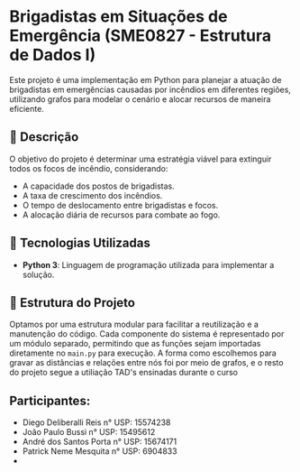 # Brigadistas em Situações de Emergência (SME0827 - Estrutura de Dados I)

Este projeto é uma implementação em Python para planejar a atuação de brigadistas em emergências causadas por incêndios em diferentes regiões, utilizando grafos para modelar o cenário e alocar recursos de maneira eficiente.

## 📌 Descrição

O objetivo do projeto é determinar uma estratégia viável para extinguir todos os focos de incêndio, considerando:
- A capacidade dos postos de brigadistas.
- A taxa de crescimento dos incêndios.
- O tempo de deslocamento entre brigadistas e focos.
- A alocação diária de recursos para combate ao fogo.

## 🔧 Tecnologias Utilizadas

- **Python 3**: Linguagem de programação utilizada para implementar a solução.

## 📁 Estrutura do Projeto

Optamos por uma estrutura modular para facilitar a reutilização e a manutenção do código. Cada componente do sistema é representado por um módulo separado, permitindo que as funções sejam importadas diretamente no `main.py` para execução. A forma como escolhemos para gravar as distâncias e relações entre nós foi por meio de grafos, e o resto do projeto segue a utiliação TAD's ensinadas durante o curso

## Participantes:
- Diego Deliberalli Reis    n° USP: 15574238
- João Paulo Bussi          n° USP: 15495612
- André dos Santos Porta    n° USP: 15674171
- Patrick Neme Mesquita     n° USP: 6904833
- 
